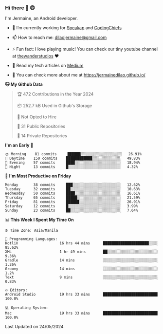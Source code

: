 ### Hi there 👋 😎
I'm Jermaine, an Android developer.

- 🔭 I’m currently working for [Speakap](https://www.speakap.com/) and [CodingChiefs](https://codingchiefs.com/en/)

- 📫 How to reach me: dilaojermaine@gmail.com

- ⚡ Fun fact: I love playing music! You can check our tiny youtube channel at [thewanderstudios](https://www.youtube.com/thewanderstudios) ♥️

- 📖 Read my tech articles on [Medium](https://jermainedilao.medium.com/)

- 👀 You can check more about me at https://jermainedilao.github.io/

<!--
**jermainedilao/jermainedilao** is a ✨ _special_ ✨ repository because its `README.md` (this file) appears on your GitHub profile.

Here are some ideas to get you started:

- 🔭 I’m currently working on ...
- 🌱 I’m currently learning ...
- 👯 I’m looking to collaborate on ...
- 🤔 I’m looking for help with ...
- 💬 Ask me about ...
- 📫 How to reach me: ...
- 😄 Pronouns: ...
- ⚡ Fun fact: ...
-->

<!--START_SECTION:waka-->
**🐱 My Github Data** 

> 🏆 472 Contributions in the Year 2024
 > 
> 📦 252.7 kB Used in Github's Storage 
 > 
> 🚫 Not Opted to Hire
 > 
> 📜 31 Public Repositories 
 > 
> 🔑 14 Private Repositories  
 > 
**I'm an Early 🐤** 

```text
🌞 Morning    81 commits     ██████░░░░░░░░░░░░░░░░░░░   26.91% 
🌆 Daytime    150 commits    ████████████░░░░░░░░░░░░░   49.83% 
🌃 Evening    57 commits     ████░░░░░░░░░░░░░░░░░░░░░   18.94% 
🌙 Night      13 commits     █░░░░░░░░░░░░░░░░░░░░░░░░   4.32%

```
📅 **I'm Most Productive on Friday** 

```text
Monday       38 commits     ███░░░░░░░░░░░░░░░░░░░░░░   12.62% 
Tuesday      32 commits     ██░░░░░░░░░░░░░░░░░░░░░░░   10.63% 
Wednesday    50 commits     ████░░░░░░░░░░░░░░░░░░░░░   16.61% 
Thursday     65 commits     █████░░░░░░░░░░░░░░░░░░░░   21.59% 
Friday       81 commits     ██████░░░░░░░░░░░░░░░░░░░   26.91% 
Saturday     12 commits     █░░░░░░░░░░░░░░░░░░░░░░░░   3.99% 
Sunday       23 commits     ██░░░░░░░░░░░░░░░░░░░░░░░   7.64%

```


📊 **This Week I Spent My Time On** 

```text
⌚︎ Time Zone: Asia/Manila

💬 Programming Languages: 
Kotlin                   16 hrs 44 mins      █████████████████████░░░░   85.62% 
XML                      1 hr 49 mins        ██░░░░░░░░░░░░░░░░░░░░░░░   9.36% 
Gradle                   14 mins             ░░░░░░░░░░░░░░░░░░░░░░░░░   1.26% 
Groovy                   14 mins             ░░░░░░░░░░░░░░░░░░░░░░░░░   1.2% 
Text                     9 mins              ░░░░░░░░░░░░░░░░░░░░░░░░░   0.83%

🔥 Editors: 
Android Studio           19 hrs 33 mins      █████████████████████████   100.0%

💻 Operating System: 
Mac                      19 hrs 33 mins      █████████████████████████   100.0%

```


 Last Updated on 24/05/2024
<!--END_SECTION:waka-->
